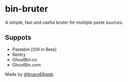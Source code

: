 # bin-bruter

A simple, fast and useful bruter for multiple paste sources.

## Suppots

* Pastebin [Still in Beta]
* Rentry
* GhostBin.co
* GhostBin.com

Made by [@bravo68web](https://bravo68web.me/)